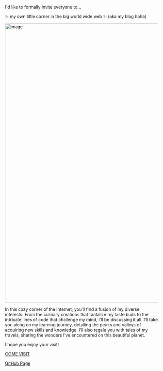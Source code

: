 I'd like to formally invite everyone to...

✨ my own little corner in the big world wide web ✨
(aka my blog haha)

<img width="919" alt="image" src="https://i.imgur.com/CTxDcjx.png">

In this cozy corner of the internet, you'll find a fusion of my diverse interests. From the culinary creations that tantalize my taste buds to the intricate lines of code that challenge my mind, I'll be discussing it all. I'll take you along on my learning journey, detailing the peaks and valleys of acquiring new skills and knowledge. I'll also regale you with tales of my travels, sharing the wonders I've encountered on this beautiful planet.

I hope you enjoy your visit!

[COME VISIT](https://william-hu-codes.com/)

[GitHub Page](https://github.com/william-hu-codes/my-blog)

